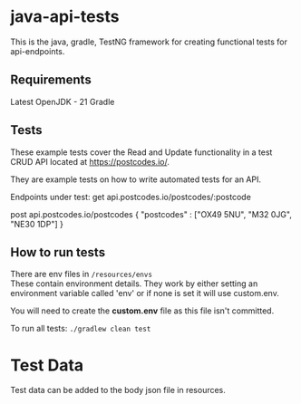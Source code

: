 # java-api-tests

This is the java, gradle, TestNG framework for creating functional tests for api-endpoints.

## Requirements
Latest OpenJDK - 21
Gradle

## Tests

These example tests cover the Read and Update functionality in a test CRUD API located at https://postcodes.io/.

They are example tests on how to write automated tests for an API.

Endpoints under test:
get api.postcodes.io/postcodes/:postcode


post api.postcodes.io/postcodes
{
  "postcodes" : ["OX49 5NU", "M32 0JG", "NE30 1DP"]
}

## How to run tests
There are env files in `/resources/envs`  
These contain environment details. They work by either setting an environment variable called 'env' or if none is set it will use custom.env.

You will need to create the **custom.env** file as this file isn't committed.
 
To run all tests: `./gradlew clean test`

# Test Data

Test data can be added to the body json file in resources.
